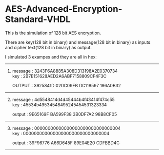 # AES-Advanced-Encryption-Standard-VHDL

This is the simulation of 128 bit AES encryption.

There are key(128 bit in binary) and message(128 bit in binary) as inputs and cipher text(128 bit in binary) as output.     

I simulated 3 exampes and they are all in hex:     

-------------------------------------------------------------     
 
1)                                                                    
     message : 3243F6A8885A308D313198A2E0370734     
     key     : 2B7E151628AED2A6ABF7158809CF4F3C     
	 
	 OUTPUT  : 3925841D 02DC09FB DC118597 196A0B32     
	 
-------------------------------------------------------------     
	 
2)                                                                          
    message  : 4d5548414d4d45444b4f43414f474c55     
    key      : 45534b49534548495245454531323334     
	      
	output   : 9E65169F BA599F38 3B0DF7A2 98B8CF05     
	
-------------------------------------------------------------     
	
3)                                                                                 
    message  : 00000000000000000000000000000004     
    key      : 00000000000000000000000000000004     
	
	output   : 39F96776 A66D645F 89E04E20 CDFBBD4C     
	
-------------------------------------------------------------     
